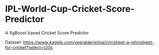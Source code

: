 # IPL-World-Cup-Cricket-Score-Predictor

A XgBoost based Cricket Score Predictor

Dataset: https://www.kaggle.com/veeralakrishna/cricsheet-a-retrosheet-for-cricket?select=t20s 

